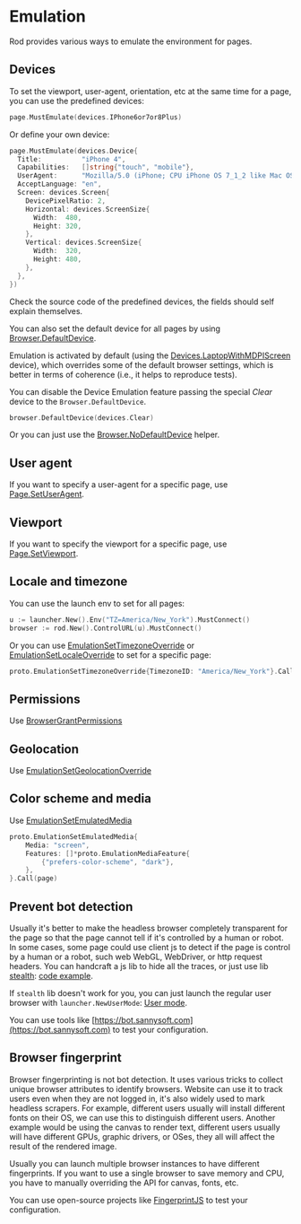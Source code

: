 # Emulation

Rod provides various ways to emulate the environment for pages.

## Devices

To set the viewport, user-agent, orientation, etc at the same time for a page, you can use the predefined devices:

```go
page.MustEmulate(devices.IPhone6or7or8Plus)
```

Or define your own device:

```go
page.MustEmulate(devices.Device{
  Title:          "iPhone 4",
  Capabilities:   []string{"touch", "mobile"},
  UserAgent:      "Mozilla/5.0 (iPhone; CPU iPhone OS 7_1_2 like Mac OS X)",
  AcceptLanguage: "en",
  Screen: devices.Screen{
    DevicePixelRatio: 2,
    Horizontal: devices.ScreenSize{
      Width:  480,
      Height: 320,
    },
    Vertical: devices.ScreenSize{
      Width:  320,
      Height: 480,
    },
  },
})
```

Check the source code of the predefined devices, the fields should self explain themselves.

You can also set the default device for all pages by using [Browser.DefaultDevice](https://pkg.go.dev/github.com/go-rod/rod#Browser.DefaultDevice).

Emulation is activated by default (using the [Devices.LaptopWithMDPIScreen](https://github.com/go-rod/rod/blob/bc44c39c9b4352c15d00bef6f6a1071205d2c388/lib/devices/list.go#L616) device), which overrides some of the default browser settings, which is better in terms of coherence (i.e., it helps to reproduce tests).

You can disable the Device Emulation feature passing the special _Clear_ device to the `Browser.DefaultDevice`.

```go
browser.DefaultDevice(devices.Clear)
```

Or you can just use the [Browser.NoDefaultDevice](https://pkg.go.dev/github.com/go-rod/rod#Browser.NoDefaultDevice) helper.

## User agent

If you want to specify a user-agent for a specific page, use [Page.SetUserAgent](https://pkg.go.dev/github.com/go-rod/rod#Page.SetUserAgent).

## Viewport

If you want to specify the viewport for a specific page, use [Page.SetViewport](https://pkg.go.dev/github.com/go-rod/rod#Page.SetViewport).

## Locale and timezone

You can use the launch env to set for all pages:

```go
u := launcher.New().Env("TZ=America/New_York").MustConnect()
browser := rod.New().ControlURL(u).MustConnect()
```

Or you can use [EmulationSetTimezoneOverride](https://pkg.go.dev/github.com/go-rod/rod/lib/proto#EmulationSetTimezoneOverride)
or [EmulationSetLocaleOverride](https://pkg.go.dev/github.com/go-rod/rod/lib/proto#EmulationSetLocaleOverride)
to set for a specific page:

```go
proto.EmulationSetTimezoneOverride{TimezoneID: "America/New_York"}.Call(page)
```

## Permissions

Use [BrowserGrantPermissions](https://pkg.go.dev/github.com/go-rod/rod/lib/proto#BrowserGrantPermissions)

## Geolocation

Use [EmulationSetGeolocationOverride](https://pkg.go.dev/github.com/go-rod/rod/lib/proto#EmulationSetGeolocationOverride)

## Color scheme and media

Use [EmulationSetEmulatedMedia](https://pkg.go.dev/github.com/go-rod/rod/lib/proto#EmulationSetEmulatedMedia)

```go
proto.EmulationSetEmulatedMedia{
    Media: "screen",
    Features: []*proto.EmulationMediaFeature{
        {"prefers-color-scheme", "dark"},
    },
}.Call(page)
```

## Prevent bot detection

Usually it's better to make the headless browser completely transparent for the page so that the page cannot tell if it's controlled by a human or robot.
In some cases, some page could use client js to detect if the page is control by a human or a robot, such web WebGL, WebDriver, or http request headers.
You can handcraft a js lib to hide all the traces, or just use lib [stealth](https://github.com/go-rod/stealth):
[code example](https://github.com/go-rod/stealth/blob/master/examples_test.go).

If `stealth` lib doesn't work for you, you can just launch the regular user browser with `launcher.NewUserMode`: [User mode](custom-launch.md?id=user-mode).

You can use tools like [https://bot.sannysoft.com](https://bot.sannysoft.com) to test your configuration.

## Browser fingerprint

Browser fingerprinting is not bot detection. It uses various tricks to collect unique browser attributes to identify browsers.
Website can use it to track users even when they are not logged in, it's also widely used to mark headless scrapers.
For example, different users usually will install different fonts on their OS, we can use this to distinguish different users.
Another example would be using the canvas to render text, different users usually will have different GPUs, graphic drivers, or OSes, they all will affect the result of the rendered image.

Usually you can launch multiple browser instances to have different fingerprints.
If you want to use a single browser to save memory and CPU, you have to manually overriding the API for canvas, fonts, etc.

You can use open-source projects like [FingerprintJS](https://github.com/fingerprintjs/fingerprintjs/) to test your configuration.
